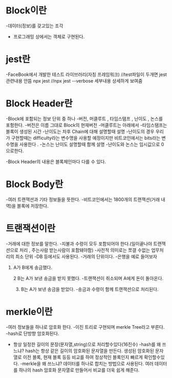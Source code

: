 # Block이란

-데이터(정보)를 갖고있는 조각

- 프로그래밍 상에서는 객체로 구현된다.

# jest란

-FaceBook에서 개발한 테스트 라이브러리(자칭 프레임워크)
//test파일이 두개면 jest관련내용 안뜸 npx jest
//npx jest --verbose 세부내용 상세하게 보여줌

# Block Header란

-Block에 포함되는 정보 단위 중 하나 -버전, 머클루트 , 타임스탬프 , 난이도 , 논스를 포함한다. -버전은 이름 그대로 Block의 현재버전 -머클루트는 아래에서 -타임스탬프는 블록이 생성된 시간 -난이도는 차후 Chain에 대해 설명할때 설명 -난이도의 경우 우리가 구현할때는 difficulty라는 변수명을 사용할 예정이지만 비트코인에서는 bits라는 변수명을 사용한다
. -논스는 난이도 설명할때 함께 설명 -난이도와 논스는 임시값으로 0으로한다.

-Block Header의 내용은 블록체인마다 다를 수 있다.

# Block Body란

-여러 트랜잭션과 기타 정보들을 뜻한다. -비트코인에서는 1800개의 트랜잭션(거래 내역)을 블록에 저장한다.

# 트랜잭션이란

-거래에 대한 정보를 말한다. -지불과 수령이 모두 포함되어야 한다.(일이끝나야 트랜잭션으로 처리 , 주는사람 받는사람이 포함돼야함) -사전적 의미로는 쪼갤 수없는 업무처리의 최소 단위
-DB 등에서도 사용된다. -거래의 단위이다. -은행을 예로 들어보자

1.  A가 B에게 송금했다.

    2 B는 A가 보낸 송금을 받지 못했다. -트랜잭션이 취소되며 A에게 돈이 돌아온다.

    3.  B는 A가 보낸 송금을 받았다. -송금과 수령이 함께 트랜잭션으로 처리된다.

# merkle이란

-여러 정보들을 하나로 암호화 한다. -이진 트리로 구현되며 merkle Tree라고 부른다.
-hash로 단방향 암호화된다.

- 항상 일정한 길이의 문장(문자열,string)으로 처리할수있다(16진수)
  -hash를 왜 쓰느냐? hash는 항상 같은 길이의 암호화된 문자열을 만든다. 생성된 암호화된 문자열로 이전 블록, 현재 블록 등등 비교를 하여
  정상적인 블록인지 빠르게 확인할수있다.
  -merkle을 왜 쓰느냐? 데이터를 하나로 합치는 방법으로 사용된다. 여러 데이터를 하나의 hash 암호화 문자열로 만들어서 비교를 더욱 쉽게 해준다.
